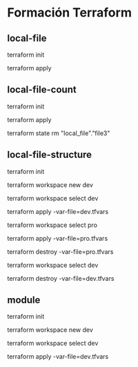 # Formación Terraform

## local-file

terraform init

terraform apply

## local-file-count

terraform init

terraform apply

terraform state rm "local_file"."file3"

## local-file-structure

terraform init

terraform workspace new dev

terraform workspace select dev

terraform apply -var-file=dev.tfvars


terraform workspace select pro

terraform apply -var-file=pro.tfvars


terraform destroy -var-file=pro.tfvars


terraform workspace select dev

terraform destroy -var-file=dev.tfvars

## module

terraform init

terraform workspace new dev

terraform workspace select dev

terraform apply -var-file=dev.tfvars
